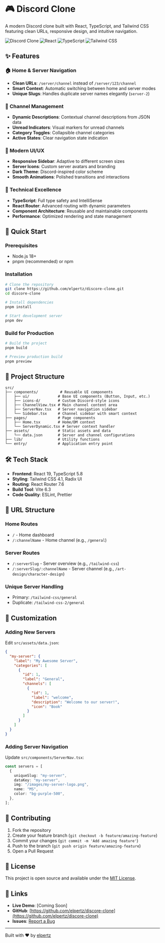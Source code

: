 # 🎮 Discord Clone

A modern Discord clone built with React, TypeScript, and Tailwind CSS featuring clean URLs, responsive design, and intuitive navigation.

![Discord Clone](https://img.shields.io/badge/Status-Active-brightgreen)
![React](https://img.shields.io/badge/React-18+-blue)
![TypeScript](https://img.shields.io/badge/TypeScript-5.8+-blue)
![Tailwind CSS](https://img.shields.io/badge/Tailwind%20CSS-4.1+-06B6D4)

## ✨ Features

### 🏠 **Home & Server Navigation**

- **Clean URLs**: `/server/channel` instead of `/server/123/channel`
- **Smart Context**: Automatic switching between home and server modes
- **Unique Slugs**: Handles duplicate server names elegantly (`server-2`)

### 🎯 **Channel Management**

- **Dynamic Descriptions**: Contextual channel descriptions from JSON data
- **Unread Indicators**: Visual markers for unread channels
- **Category Toggles**: Collapsible channel categories
- **Active States**: Clear navigation state indication

### 🎨 **Modern UI/UX**

- **Responsive Sidebar**: Adaptive to different screen sizes
- **Server Icons**: Custom server avatars and branding
- **Dark Theme**: Discord-inspired color scheme
- **Smooth Animations**: Polished transitions and interactions

### 🔧 **Technical Excellence**

- **TypeScript**: Full type safety and IntelliSense
- **React Router**: Advanced routing with dynamic parameters
- **Component Architecture**: Reusable and maintainable components
- **Performance**: Optimized rendering and state management

## 🚀 Quick Start

### Prerequisites

- Node.js 18+
- pnpm (recommended) or npm

### Installation

```bash
# Clone the repository
git clone https://github.com/elpertz/discore-clone.git
cd discore-clone

# Install dependencies
pnpm install

# Start development server
pnpm dev
```

### Build for Production

```bash
# Build the project
pnpm build

# Preview production build
pnpm preview
```

## 📁 Project Structure

```
src/
├── components/          # Reusable UI components
│   ├── ui/             # Base UI components (Button, Input, etc.)
│   ├── icons-d/        # Custom Discord-style icons
│   ├── ChannelView.tsx # Main channel content area
│   ├── ServerNav.tsx   # Server navigation sidebar
│   └── Sidebar.tsx     # Channel sidebar with smart context
├── pages/              # Page components
│   ├── Home.tsx        # Home/DM context
│   └── ServerDynamic.tsx # Server context handler
├── assets/             # Static assets and data
│   └── data.json       # Server and channel configurations
├── lib/                # Utility functions
└── entry/              # Application entry point
```

## 🛠️ Tech Stack

- **Frontend**: React 19, TypeScript 5.8
- **Styling**: Tailwind CSS 4.1, Radix UI
- **Routing**: React Router 7.6
- **Build Tool**: Vite 6.3
- **Code Quality**: ESLint, Prettier

## 🎯 URL Structure

### Home Routes

- `/` - Home dashboard
- `/:channelName` - Home channel (e.g., `/general`)

### Server Routes

- `/:serverSlug` - Server overview (e.g., `/tailwind-css`)
- `/:serverSlug/:channelName` - Server channel (e.g., `/art-design/character-design`)

### Unique Server Handling

- Primary: `/tailwind-css/general`
- Duplicate: `/tailwind-css-2/general`

## 🎨 Customization

### Adding New Servers

Edit `src/assets/data.json`:

```json
{
  "my-server": {
    "label": "My Awesome Server",
    "categories": [
      {
        "id": 1,
        "label": "General",
        "channels": [
          {
            "id": 1,
            "label": "welcome",
            "description": "Welcome to our server!",
            "icon": "Book"
          }
        ]
      }
    ]
  }
}
```

### Adding Server Navigation

Update `src/components/ServerNav.tsx`:

```typescript
const servers = [
  {
    uniqueSlug: "my-server",
    dataKey: "my-server",
    img: "/images/my-server-logo.png",
    name: "MS",
    color: "bg-purple-500",
  },
];
```

## 🤝 Contributing

1. Fork the repository
2. Create your feature branch (`git checkout -b feature/amazing-feature`)
3. Commit your changes (`git commit -m 'Add amazing feature'`)
4. Push to the branch (`git push origin feature/amazing-feature`)
5. Open a Pull Request

## 📝 License

This project is open source and available under the [MIT License](LICENSE).

## 🔗 Links

- **Live Demo**: [Coming Soon]
- **GitHub**: [https://github.com/elpertz/discore-clone](https://github.com/elpertz/discore-clone)
- **Issues**: [Report a Bug](https://github.com/elpertz/discore-clone/issues)

---

Built with ❤️ by [elpertz](https://github.com/elpertz)
